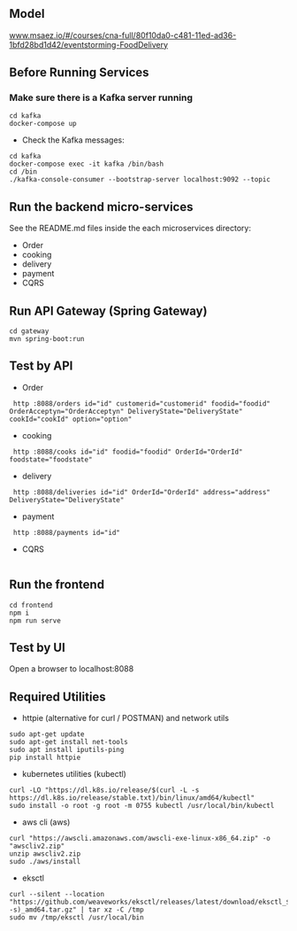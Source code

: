 # 

## Model
www.msaez.io/#/courses/cna-full/80f10da0-c481-11ed-ad36-1bfd28bd1d42/eventstorming-FoodDelivery

## Before Running Services
### Make sure there is a Kafka server running
```
cd kafka
docker-compose up
```
- Check the Kafka messages:
```
cd kafka
docker-compose exec -it kafka /bin/bash
cd /bin
./kafka-console-consumer --bootstrap-server localhost:9092 --topic
```

## Run the backend micro-services
See the README.md files inside the each microservices directory:

- Order
- cooking
- delivery
- payment
- CQRS


## Run API Gateway (Spring Gateway)
```
cd gateway
mvn spring-boot:run
```

## Test by API
- Order
```
 http :8088/orders id="id" customerid="customerid" foodid="foodid" OrderAcceptyn="OrderAcceptyn" DeliveryState="DeliveryState" cookId="cookId" option="option" 
```
- cooking
```
 http :8088/cooks id="id" foodid="foodid" OrderId="OrderId" foodstate="foodstate" 
```
- delivery
```
 http :8088/deliveries id="id" OrderId="OrderId" address="address" DeliveryState="DeliveryState" 
```
- payment
```
 http :8088/payments id="id" 
```
- CQRS
```
```


## Run the frontend
```
cd frontend
npm i
npm run serve
```

## Test by UI
Open a browser to localhost:8088

## Required Utilities

- httpie (alternative for curl / POSTMAN) and network utils
```
sudo apt-get update
sudo apt-get install net-tools
sudo apt install iputils-ping
pip install httpie
```

- kubernetes utilities (kubectl)
```
curl -LO "https://dl.k8s.io/release/$(curl -L -s https://dl.k8s.io/release/stable.txt)/bin/linux/amd64/kubectl"
sudo install -o root -g root -m 0755 kubectl /usr/local/bin/kubectl
```

- aws cli (aws)
```
curl "https://awscli.amazonaws.com/awscli-exe-linux-x86_64.zip" -o "awscliv2.zip"
unzip awscliv2.zip
sudo ./aws/install
```

- eksctl 
```
curl --silent --location "https://github.com/weaveworks/eksctl/releases/latest/download/eksctl_$(uname -s)_amd64.tar.gz" | tar xz -C /tmp
sudo mv /tmp/eksctl /usr/local/bin
```

